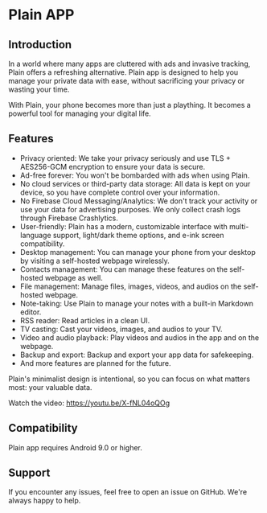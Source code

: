 # Plain APP

## Introduction

In a world where many apps are cluttered with ads and invasive tracking, Plain offers a refreshing alternative. Plain app is designed to help you manage your private data with ease, without sacrificing your privacy or wasting your time.

With Plain, your phone becomes more than just a plaything. It becomes a powerful tool for managing your digital life.

## Features

- Privacy oriented: We take your privacy seriously and use TLS + AES256-GCM encryption to ensure your data is secure.
- Ad-free forever: You won't be bombarded with ads when using Plain.
- No cloud services or third-party data storage: All data is kept on your device, so you have complete control over your information.
- No Firebase Cloud Messaging/Analytics: We don't track your activity or use your data for advertising purposes. We only collect crash logs through Firebase Crashlytics.
- User-friendly: Plain has a modern, customizable interface with multi-language support, light/dark theme options, and e-ink screen compatibility.
- Desktop management: You can manage your phone from your desktop by visiting a self-hosted webpage wirelessly.
- Contacts management: You can manage these features on the self-hosted webpage as well.
- File management: Manage files, images, videos, and audios on the self-hosted webpage.
- Note-taking: Use Plain to manage your notes with a built-in Markdown editor.
- RSS reader: Read articles in a clean UI.
- TV casting: Cast your videos, images, and audios to your TV.
- Video and audio playback: Play videos and audios in the app and on the webpage.
- Backup and export: Backup and export your app data for safekeeping.
- And more features are planned for the future.

Plain's minimalist design is intentional, so you can focus on what matters most: your valuable data.

Watch the video: https://youtu.be/X-fNL04oQOg


## Compatibility

Plain app requires Android 9.0 or higher.

## Support

If you encounter any issues, feel free to open an issue on GitHub. We're always happy to help.


